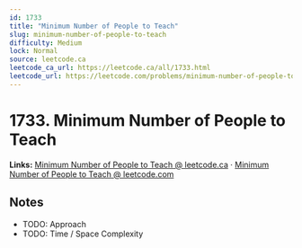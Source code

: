 ```yaml
--- 
id: 1733
title: "Minimum Number of People to Teach"
slug: minimum-number-of-people-to-teach
difficulty: Medium
lock: Normal
source: leetcode.ca
leetcode_ca_url: https://leetcode.ca/all/1733.html
leetcode_url: https://leetcode.com/problems/minimum-number-of-people-to-teach/
---
```


# 1733. Minimum Number of People to Teach

**Links:** [Minimum Number of People to Teach @ leetcode.ca](https://leetcode.ca/all/1733.html) · [Minimum Number of People to Teach @ leetcode.com](https://leetcode.com/problems/minimum-number-of-people-to-teach/)

## Notes
- TODO: Approach
- TODO: Time / Space Complexity
